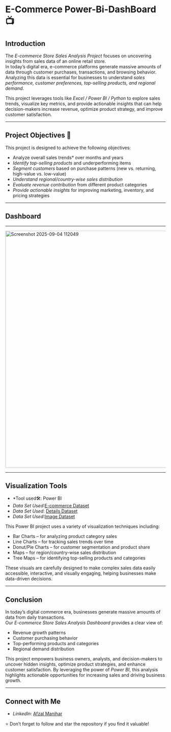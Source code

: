 # E-Commerce Power-Bi-DashBoard 📺
## Introduction  

The *E-commerce Store Sales Analysis Project* focuses on uncovering insights from sales data of an online retail store.  
In today’s digital era, e-commerce platforms generate massive amounts of data through customer purchases, transactions, and browsing behavior.  
Analyzing this data is essential for businesses to understand *sales performance, customer preferences, top-selling products, and regional demand*.  

This project leverages tools like *Excel / Power BI / Python* to explore sales trends, visualize key metrics, and provide actionable insights that can help decision-makers increase revenue, optimize product strategy, and improve customer satisfaction.  

---

## Project Objectives 🎯  

This project is designed to achieve the following objectives:  

-  Analyze overall sales trends* over months and years  
-  *Identify top-selling products* and underperforming items  
-  *Segment customers* based on purchase patterns (new vs. returning, high-value vs. low-value)  
-  *Understand regional/country-wise sales distribution*  
-  *Evaluate revenue contribution* from different product categories  
-  *Provide actionable insights* for improving marketing, inventory, and pricing strategies  

---

## Dashboard

---
<img width="1325" height="743" alt="Screenshot 2025-09-04 112049" src="https://github.com/user-attachments/assets/5d4a1596-1e79-468c-ae44-d0fb5faf2d47" />

---
## Visualization Tools  

- *Tool used🛠️: Power BI 
- *Data Set Used*:[E-commerce Dataset](https://github.com/AfzalManihar/Power-Bi-DashBoard-Project/blob/main/Details%20for%20BI.csv)  
- *Data Set Used*: [Details Dataset](https://github.com/AfzalManihar/Power-Bi-DashBoard-Project/blob/main/Orders%20for%20ms%20BI.csv)
- *Data Set Used*:[Image Dataset](https://github.com/AfzalManihar/Power-Bi-DashBoard-Project/blob/main/Afzal%20Store.pbix)

This Power BI project uses a variety of visualization techniques including:  
-  Bar Charts – for analyzing product category sales  
-  Line Charts – for tracking sales trends over time  
-  Donut/Pie Charts – for customer segmentation and product share  
-  Maps – for region/country-wise sales distribution  
-  Tree Maps – for identifying top-selling products and categories  

These visuals are carefully designed to make complex sales data easily accessible, interactive, and visually engaging, helping businesses make data-driven decisions.  

---

## Conclusion  

In today’s digital commerce era, businesses generate massive amounts of data from daily transactions.  
Our *E-commerce Store Sales Analysis Dashboard* provides a clear view of:  
- Revenue growth patterns  
- Customer purchasing behavior  
- Top-performing products and categories  
- Regional demand distribution  

This project empowers business owners, analysts, and decision-makers to uncover hidden insights, optimize product strategies, and enhance customer satisfaction. By leveraging the power of *Power BI*, this analysis highlights actionable opportunities for increasing sales and driving business growth.  

---

## Connect with Me  

- *LinkedIn*: [Afzal Manihar](https://www.linkedin.com/in/afzal-manihar/)  

⭐ Don’t forget to follow and star the repository if you find it valuable!




